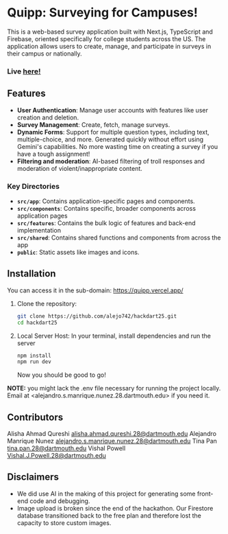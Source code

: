 # Quipp: Surveying for Campuses!

This is a web-based survey application built with Next.js, TypeScript and Firebase, oriented specifically for college students across the US. The application allows users to create, manage, and participate in surveys in their campus or nationally.

### Live [here!](https://quipp.vercel.app/)

## Features

- **User Authentication**: Manage user accounts with features like user creation and deletion.
- **Survey Management**: Create, fetch, manage surveys.
- **Dynamic Forms**: Support for multiple question types, including text, multiple-choice, and more. Generated quickly without effort using Gemini's capabilities. No more wasting time on creating a survey if you have a tough assignment!
- **Filtering and moderation**: AI-based filtering of troll responses and moderation of violent/inappropriate content. 

### Key Directories

- **`src/app`**: Contains application-specific pages and components.
- **`src/components`**: Contains specific, broader components across application pages
- **`src/features`**: Contains the bulk logic of features and back-end implementation
- **`src/shared`**: Contains shared functions and components from across the app
- **`public`**: Static assets like images and icons.

## Installation
You can access it in the sub-domain: https://quipp.vercel.app/ 
1. Clone the repository:
   ```bash
   git clone https://github.com/alejo742/hackdart25.git
   cd hackdart25
   ```
2. Local Server Host:
In your terminal, install dependencies and run the server
    ```bash
    npm install
    npm run dev
    ```
    Now you should be good to go!

**NOTE:** you might lack the .env file necessary for running the project locally. Email at <alejandro.s.manrique.nunez.28.dartmouth.edu> if you need it.

## Contributors
Alisha Ahmad Qureshi <alisha.ahmad.qureshi.28@dartmouth.edu>
Alejandro Manrique Nunez <alejandro.s.manrique.nunez.28@dartmouth.edu>
Tina Pan <tina.pan.28@dartmouth.edu>
Vishal Powell <Vishal.J.Powell.28@dartmouth.edu>

## Disclaimers
- We did use AI in the making of this project for generating some front-end code and debugging.
- Image upload is broken since the end of the hackathon. Our Firestore database transitioned back to the free plan and therefore lost the capacity to store custom images.